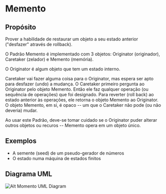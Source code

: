 # Memento

## Propósito

Prover a habilidade de restaurar um objeto a seu estado anterior ("desfazer" 
através de rollback).

O Padrão Memento é implementado com 3 objetos: Originator (originador), Caretaker 
(zelador) e Memento (memória). 

O Originator é algum objeto que tem um estado interno.

Caretaker vai fazer alguma coisa para o Originator, mas espera ser apto para 
desfazer (undo) a mudança. O Caretaker primeiro pergunta ao Originator pelo 
objeto Memento. Então ele faz qualquer operação (ou sequência de operações) que 
foi designado. Para reverter (roll back) ao estado anterior às operações, ele 
retorna o objeto Memento ao Originator. O objeto Memento, em si, é opaco -- um 
que o Caretaker não pode (ou não deveria) mudar.

Ao usar este Padrão, deve-se tomar cuidado se o Originator puder alterar outros 
objetos ou recuros -- Memento opera em um objeto único.

## Exemplos

* A semente (seed) de um pseudo-gerador de números
* O estado numa máquina de estados finitos

## Diagrama UML

![Alt Momento UML Diagram](uml/uml.png)
